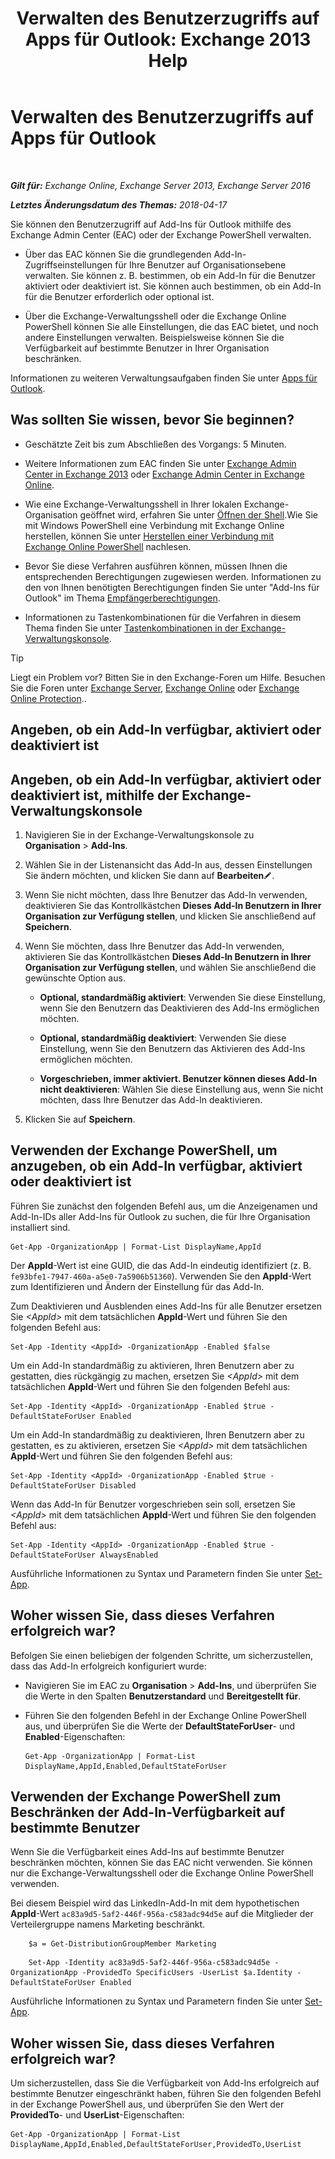 ﻿---
title: 'Verwalten des Benutzerzugriffs auf Apps für Outlook: Exchange 2013 Help'
TOCTitle: Verwalten des Benutzerzugriffs auf Apps für Outlook
ms:assetid: e5833dec-a23a-439e-ac03-92671817bff8
ms:mtpsurl: https://technet.microsoft.com/de-de/library/JJ943757(v=EXCHG.150)
ms:contentKeyID: 52062919
ms.date: 05/05/2018
mtps_version: v=EXCHG.150
ms.translationtype: HT
---

# Verwalten des Benutzerzugriffs auf Apps für Outlook

 

_**Gilt für:** Exchange Online, Exchange Server 2013, Exchange Server 2016_

_**Letztes Änderungsdatum des Themas:** 2018-04-17_

Sie können den Benutzerzugriff auf Add-Ins für Outlook mithilfe des Exchange Admin Center (EAC) oder der Exchange PowerShell verwalten.

  - Über das EAC können Sie die grundlegenden Add-In-Zugriffseinstellungen für Ihre Benutzer auf Organisationsebene verwalten. Sie können z. B. bestimmen, ob ein Add-In für die Benutzer aktiviert oder deaktiviert ist. Sie können auch bestimmen, ob ein Add-In für die Benutzer erforderlich oder optional ist.

  - Über die Exchange-Verwaltungsshell oder die Exchange Online PowerShell können Sie alle Einstellungen, die das EAC bietet, und noch andere Einstellungen verwalten. Beispielsweise können Sie die Verfügbarkeit auf bestimmte Benutzer in Ihrer Organisation beschränken.

Informationen zu weiteren Verwaltungsaufgaben finden Sie unter [Apps für Outlook](add-ins-for-outlook-exchange-2013-help.md).

## Was sollten Sie wissen, bevor Sie beginnen?

  - Geschätzte Zeit bis zum Abschließen des Vorgangs: 5 Minuten.

  - Weitere Informationen zum EAC finden Sie unter [Exchange Admin Center in Exchange 2013](exchange-admin-center-in-exchange-2013-exchange-2013-help.md) oder [Exchange Admin Center in Exchange Online](https://technet.microsoft.com/de-de/library/jj200743\(v=exchg.150\)).

  - Wie eine Exchange-Verwaltungsshell in Ihrer lokalen Exchange-Organisation geöffnet wird, erfahren Sie unter [Öffnen der Shell](https://technet.microsoft.com/de-de/library/dd638134\(v=exchg.150\)).Wie Sie mit Windows PowerShell eine Verbindung mit Exchange Online herstellen, können Sie unter [Herstellen einer Verbindung mit Exchange Online PowerShell](https://go.microsoft.com/fwlink/p/?linkid=396554) nachlesen.

  - Bevor Sie diese Verfahren ausführen können, müssen Ihnen die entsprechenden Berechtigungen zugewiesen werden. Informationen zu den von Ihnen benötigten Berechtigungen finden Sie unter "Add-Ins für Outlook" im Thema [Empfängerberechtigungen](recipients-permissions-exchange-2013-help.md).

  - Informationen zu Tastenkombinationen für die Verfahren in diesem Thema finden Sie unter [Tastenkombinationen in der Exchange-Verwaltungskonsole](keyboard-shortcuts-in-the-exchange-admin-center-exchange-online-protection-help.md).


> [!TIP]
> Liegt ein Problem vor? Bitten Sie in den Exchange-Foren um Hilfe. Besuchen Sie die Foren unter <A href="https://go.microsoft.com/fwlink/p/?linkid=60612">Exchange Server</A>, <A href="https://go.microsoft.com/fwlink/p/?linkid=267542">Exchange Online</A> oder <A href="https://go.microsoft.com/fwlink/p/?linkid=285351">Exchange Online Protection</A>..



## Angeben, ob ein Add-In verfügbar, aktiviert oder deaktiviert ist

## Angeben, ob ein Add-In verfügbar, aktiviert oder deaktiviert ist, mithilfe der Exchange-Verwaltungskonsole

1.  Navigieren Sie in der Exchange-Verwaltungskonsole zu **Organisation** \> **Add-Ins**.

2.  Wählen Sie in der Listenansicht das Add-In aus, dessen Einstellungen Sie ändern möchten, und klicken Sie dann auf **Bearbeiten**![Bearbeitungssymbol](images/Bb124582.6f53ccb2-1f13-4c02-bea0-30690e6ea71d(EXCHG.150).gif "Bearbeitungssymbol").

3.  Wenn Sie nicht möchten, dass Ihre Benutzer das Add-In verwenden, deaktivieren Sie das Kontrollkästchen **Dieses Add-In Benutzern in Ihrer Organisation zur Verfügung stellen**, und klicken Sie anschließend auf **Speichern**.

4.  Wenn Sie möchten, dass Ihre Benutzer das Add-In verwenden, aktivieren Sie das Kontrollkästchen **Dieses Add-In Benutzern in Ihrer Organisation zur Verfügung stellen**, und wählen Sie anschließend die gewünschte Option aus.
    
      - **Optional, standardmäßig aktiviert**: Verwenden Sie diese Einstellung, wenn Sie den Benutzern das Deaktivieren des Add-Ins ermöglichen möchten.
    
      - **Optional, standardmäßig deaktiviert**: Verwenden Sie diese Einstellung, wenn Sie den Benutzern das Aktivieren des Add-Ins ermöglichen möchten.
    
      - **Vorgeschrieben, immer aktiviert. Benutzer können dieses Add-In nicht deaktivieren**: Wählen Sie diese Einstellung aus, wenn Sie nicht möchten, dass Ihre Benutzer das Add-In deaktivieren.

5.  Klicken Sie auf **Speichern**.

## Verwenden der Exchange PowerShell, um anzugeben, ob ein Add-In verfügbar, aktiviert oder deaktiviert ist

Führen Sie zunächst den folgenden Befehl aus, um die Anzeigenamen und Add-In-IDs aller Add-Ins für Outlook zu suchen, die für Ihre Organisation installiert sind.

    Get-App -OrganizationApp | Format-List DisplayName,AppId

Der **AppId**-Wert ist eine GUID, die das Add-In eindeutig identifiziert (z. B. `fe93bfe1-7947-460a-a5e0-7a5906b51360`). Verwenden Sie den **AppId**-Wert zum Identifizieren und Ändern der Einstellung für das Add-In.

Zum Deaktivieren und Ausblenden eines Add-Ins für alle Benutzer ersetzen Sie *\<AppId\>* mit dem tatsächlichen **AppId**-Wert und führen Sie den folgenden Befehl aus:

    Set-App -Identity <AppId> -OrganizationApp -Enabled $false

Um ein Add-In standardmäßig zu aktivieren, Ihren Benutzern aber zu gestatten, dies rückgängig zu machen, ersetzen Sie *\<AppId\>* mit dem tatsächlichen **AppId**-Wert und führen Sie den folgenden Befehl aus:

    Set-App -Identity <AppId> -OrganizationApp -Enabled $true -DefaultStateForUser Enabled

Um ein Add-In standardmäßig zu deaktivieren, Ihren Benutzern aber zu gestatten, es zu aktivieren, ersetzen Sie *\<AppId\>* mit dem tatsächlichen **AppId**-Wert und führen Sie den folgenden Befehl aus:

    Set-App -Identity <AppId> -OrganizationApp -Enabled $true -DefaultStateForUser Disabled

Wenn das Add-In für Benutzer vorgeschrieben sein soll, ersetzen Sie *\<AppId\>* mit dem tatsächlichen **AppId**-Wert und führen Sie den folgenden Befehl aus:

    Set-App -Identity <AppId> -OrganizationApp -Enabled $true -DefaultStateForUser AlwaysEnabled

Ausführliche Informationen zu Syntax und Parametern finden Sie unter [Set-App](https://technet.microsoft.com/de-de/library/jj218630\(v=exchg.150\)).

## Woher wissen Sie, dass dieses Verfahren erfolgreich war?

Befolgen Sie einen beliebigen der folgenden Schritte, um sicherzustellen, dass das Add-In erfolgreich konfiguriert wurde:

  - Navigieren Sie im EAC zu **Organisation** \> **Add-Ins**, und überprüfen Sie die Werte in den Spalten **Benutzerstandard** und **Bereitgestellt für**.

  - Führen Sie den folgenden Befehl in der Exchange Online PowerShell aus, und überprüfen Sie die Werte der **DefaultStateForUser**- und **Enabled**-Eigenschaften:
    
        Get-App -OrganizationApp | Format-List DisplayName,AppId,Enabled,DefaultStateForUser

## Verwenden der Exchange PowerShell zum Beschränken der Add-In-Verfügbarkeit auf bestimmte Benutzer

Wenn Sie die Verfügbarkeit eines Add-Ins auf bestimmte Benutzer beschränken möchten, können Sie das EAC nicht verwenden. Sie können nur die Exchange-Verwaltungsshell oder die Exchange Online PowerShell verwenden.

Bei diesem Beispiel wird das LinkedIn-Add-In mit dem hypothetischen **AppId**-Wert `ac83a9d5-5af2-446f-956a-c583adc94d5e` auf die Mitglieder der Verteilergruppe namens Marketing beschränkt.

```
    $a = Get-DistributionGroupMember Marketing
```

```
    Set-App -Identity ac83a9d5-5af2-446f-956a-c583adc94d5e -OrganizationApp -ProvidedTo SpecificUsers -UserList $a.Identity -DefaultStateForUser Enabled
```

Ausführliche Informationen zu Syntax und Parametern finden Sie unter [Set-App](https://technet.microsoft.com/de-de/library/jj218630\(v=exchg.150\)).

## Woher wissen Sie, dass dieses Verfahren erfolgreich war?

Um sicherzustellen, dass Sie die Verfügbarkeit von Add-Ins erfolgreich auf bestimmte Benutzer eingeschränkt haben, führen Sie den folgenden Befehl in der Exchange PowerShell aus, und überprüfen Sie den Wert der **ProvidedTo**- und **UserList**-Eigenschaften:

    Get-App -OrganizationApp | Format-List DisplayName,AppId,Enabled,DefaultStateForUser,ProvidedTo,UserList


